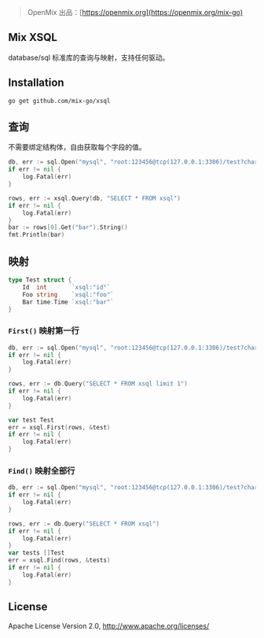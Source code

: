 > OpenMix 出品：[https://openmix.org](https://openmix.org/mix-go)

## Mix XSQL

database/sql 标准库的查询与映射，支持任何驱动。

## Installation

```
go get github.com/mix-go/xsql
```

## 查询

不需要绑定结构体，自由获取每个字段的值。

```go
db, err := sql.Open("mysql", "root:123456@tcp(127.0.0.1:3306)/test?charset=utf8")
if err != nil {
    log.Fatal(err)
}

rows, err := xsql.Query(db, "SELECT * FROM xsql")
if err != nil {
    log.Fatal(err)
}
bar := rows[0].Get("bar").String()
fmt.Println(bar)
```

## 映射

```go
type Test struct {
	Id  int       `xsql:"id"`
	Foo string    `xsql:"foo"`
	Bar time.Time `xsql:"bar"`
}
```

### `First()` 映射第一行

```go
db, err := sql.Open("mysql", "root:123456@tcp(127.0.0.1:3306)/test?charset=utf8")
if err != nil {
    log.Fatal(err)
}

rows, err := db.Query("SELECT * FROM xsql limit 1")
if err != nil {
    log.Fatal(err)
}

var test Test
err = xsql.First(rows, &test)
if err != nil {
    log.Fatal(err)
}
```

### `Find()` 映射全部行

```go
db, err := sql.Open("mysql", "root:123456@tcp(127.0.0.1:3306)/test?charset=utf8")
if err != nil {
    log.Fatal(err)
}

rows, err := db.Query("SELECT * FROM xsql")
if err != nil {
    log.Fatal(err)
}
var tests []Test
err = xsql.Find(rows, &tests)
if err != nil {
    log.Fatal(err)
}
```

## License

Apache License Version 2.0, http://www.apache.org/licenses/
